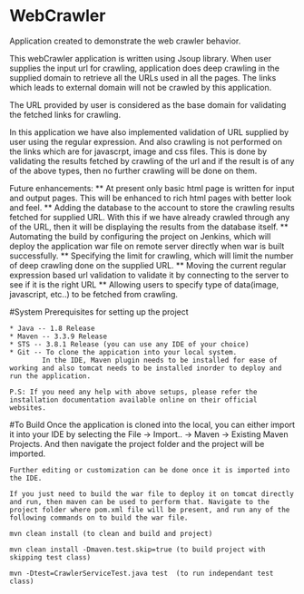 # WebCrawler
Application created to demonstrate the web crawler behavior.

This webCrawler application is written using Jsoup library. When user supplies the input url for crawling, application does deep crawling in the supplied domain to retrieve all the URLs used in all the pages. The links which leads to external domain will not be crawled by this application.

The URL provided by user is considered as the base domain for validating the fetched links for crawling.

In this application we have also implemented validation of URL supplied by user using the regular expression. And also crawling is not performed on the links which are for javascrpt, image and css files. This is done by validating the results fetched by crawling of the url and if the result is of any of the above types, then no further crawling will be done on them.

Future enhancements:
	** At present only basic html page is written for input and output pages. This will be enhanced to rich html pages with better look and feel.
	** Adding the database to the account to store the crawling results fetched for supplied URL. With this if we have already crawled through any of the URL, then it will be displaying the results from the database itself.
	** Automating the build by configuring the project on Jenkins, which will deploy the application war file on remote server directly when war is built successfully.
	** Specifying the limit for crawling, which will limit the number of deep crawling done on the supplied URL.
	** Moving the current regular expression based url validation to validate it by connecting to the server to see if it is the right URL
	** Allowing users to specify type of data(image, javascript, etc..) to be fetched from crawling.
	
#System Prerequisites for setting up the project

	* Java -- 1.8 Release
	* Maven -- 3.3.9 Release   
	* STS -- 3.8.1 Release (you can use any IDE of your choice)
	* Git -- To clone the appication into your local system.
			In the IDE, Maven plugin needs to be installed for ease of working and also tomcat needs to be installed inorder to deploy and run the application.
	
	P.S: If you need any help with above setups, please refer the installation documentation available online on their official websites.
	
#To Build 
	Once the application is cloned into the local, you can either import it into your IDE by selecting the File -> Import.. -> Maven -> Existing Maven Projects. And then navigate the project folder and the project will be imported.
	
	Further editing or customization can be done once it is imported into the IDE.
	
	If you just need to build the war file to deploy it on tomcat directly and run, then maven can be used to perform that. Navigate to the project folder where pom.xml file will be present, and run any of the following commands on to build the war file.
	
	mvn clean install (to clean and build and project)

	mvn clean install -Dmaven.test.skip=true (to build project with skipping test class)

	mvn -Dtest=CrawlerServiceTest.java test  (to run independant test class)
	
	
